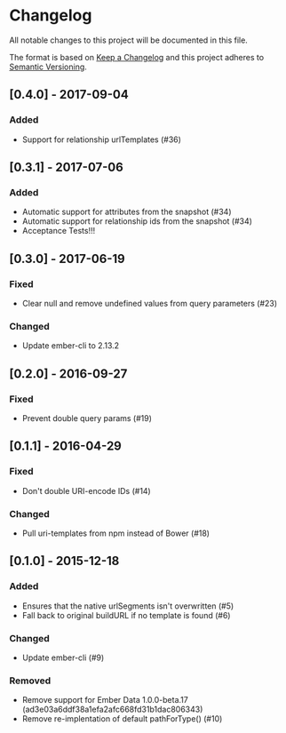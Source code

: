 # Changelog

All notable changes to this project will be documented in this file.

The format is based on [Keep a Changelog](http://keepachangelog.com/en/1.0.0/)
and this project adheres to [Semantic Versioning](http://semver.org/spec/v2.0.0.html).

## [0.4.0] - 2017-09-04

### Added

- Support for relationship urlTemplates (#36)

## [0.3.1] - 2017-07-06

### Added

- Automatic support for attributes from the snapshot (#34)
- Automatic support for relationship ids from the snapshot (#34)
- Acceptance Tests!!!

## [0.3.0] - 2017-06-19

### Fixed

- Clear null and remove undefined values from query parameters (#23)

### Changed

- Update ember-cli to 2.13.2

## [0.2.0] - 2016-09-27

### Fixed

- Prevent double query params (#19)

## [0.1.1] - 2016-04-29

### Fixed

- Don't double URI-encode IDs (#14)

### Changed

- Pull uri-templates from npm instead of Bower (#18)

## [0.1.0] - 2015-12-18

### Added

- Ensures that the native urlSegments isn't overwritten (#5)
- Fall back to original buildURL if no template is found (#6)

### Changed

- Update ember-cli (#9)

### Removed

- Remove support for Ember Data 1.0.0-beta.17 (ad3e03a6ddf38a1efa2afc668fd31b1dac806343)
- Remove re-implentation of default pathForType() (#10)

